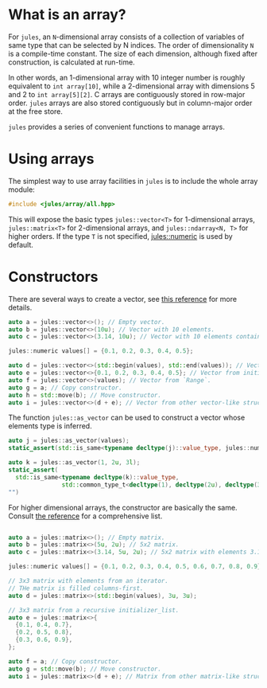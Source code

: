 ---
---

# What is an array?

For `jules`, an `N`-dimensional array consists of a collection of variables of
same type that can be selected by N indices. The order of dimensionality `N` is
a compile-time constant. The size of each dimension, although fixed after
construction, is calculated at run-time.

In other words, an 1-dimensional array with 10 integer number is roughly
equivalent to `int array[10]`, while a 2-dimensional array with dimensions
5 and 2 to `int array[5][2]`. C arrays are contiguously stored in row-major
order. `jules` arrays are also stored contiguously but in column-major order at
the free store.

`jules` provides a series of convenient functions to manage arrays.

# Using arrays

The simplest way to use array facilities in `jules` is to include the whole
array module:

``` cpp
#include <jules/array/all.hpp>
```

This will expose the basic types `jules::vector<T>` for 1-dimensional arrays,
`jules::matrix<T>` for 2-dimensional arrays, and `jules::ndarray<N, T>` for
higher orders.  If the type `T` is not specified,
[jules::numeric](doc_core__type.html#jules::numeric) is used by default.

# Constructors

There are several ways to create a vector, see [this
reference](doc_array__array.html#jules::base_array-T,1-) for more details.

``` cpp
auto a = jules::vector<>(); // Empty vector.
auto b = jules::vector<>(10u); // Vector with 10 elements.
auto c = jules::vector<>(3.14, 10u); // Vector with 10 elements containing 3.14.

jules::numeric values[] = {0.1, 0.2, 0.3, 0.4, 0.5};

auto d = jules::vector<>(std::begin(values), std::end(values)); // Vector from range of iterators.
auto e = jules::vector<>{0.1, 0.2, 0.3, 0.4, 0.5}; // Vector from initializer_list.
auto f = jules::vector<>(values); // Vector from `Range`.
auto g = a; // Copy constructor.
auto h = std::move(b); // Move constructor.
auto i = jules::vector<>(d + e); // Vector from other vector-like structures. See section TODO.
```

The function `jules::as_vector` can be used to construct a vector whose
elements type is inferred.

``` cpp
auto j = jules::as_vector(values);
static_assert(std::is_same<typename decltype(j)::value_type, jules::numeric>::value, "");

auto k = jules::as_vector(1, 2u, 3l);
static_assert(
  std::is_same<typename decltype(k)::value_type,
               std::common_type_t<decltype(1), decltype(2u), decltype(3l)>,
"")
```

For higher dimensional arrays, the constructor are basically the same.  Consult
[the reference](doc_array__array.html#jules::base_array-T,1-) for
a comprehensive list.

``` cpp

auto a = jules::matrix<>(); // Empty matrix.
auto b = jules::matrix<>(5u, 2u); // 5x2 matrix.
auto c = jules::matrix<>(3.14, 5u, 2u); // 5x2 matrix with elements 3.14.

jules::numeric values[] = {0.1, 0.2, 0.3, 0.4, 0.5, 0.6, 0.7, 0.8, 0.9};

// 3x3 matrix with elements from an iterator.
// THe matrix is filled columns-first.
auto d = jules::matrix<>(std::begin(values), 3u, 3u);

// 3x3 matrix from a recursive initializer_list.
auto e = jules::matrix<>{
  {0.1, 0.4, 0.7},
  {0.2, 0.5, 0.8},
  {0.3, 0.6, 0.9},
};

auto f = a; // Copy constructor.
auto g = std::move(b); // Move constructor.
auto i = jules::matrix<>(d + e); // Matrix from other matrix-like structures. See section TODO.

```
